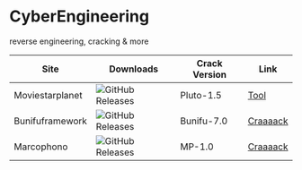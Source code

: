 # CyberEngineering
reverse engineering, cracking &amp; more

Site | Downloads | Crack Version | Link |
------------ | ------------- | ------------- | ------------- |
Moviestarplanet | <img alt="GitHub Releases" src="https://img.shields.io/github/downloads/cydolo/CyberEngineering/Pluto-1.5/total?color=darkcyan&label=Downloads&style=flat-square"> | Pluto-1.5 | [Tool](https://github.com/cydolo/CyberEngineering/tree/master/Moviestarplanet.de)
Bunifuframework | <img alt="GitHub Releases" src="https://img.shields.io/github/downloads/cydolo/CyberEngineering/Bunifu-7.0/total?color=darkcyan&label=Downloads&style=flat-square">| Bunifu-7.0| [Craaaack](https://github.com/cydolo/CyberEngineering/tree/master/Bunifuframework.com)
Marcophono | <img alt="GitHub Releases" src="https://img.shields.io/github/downloads/cydolo/CyberEngineering/MP-1.0/total?color=darkcyan&label=Downloads&style=flat-square"> |  MP-1.0| [Craaaack](https://github.com/cydolo/CyberEngineering/tree/master/Marcophono.de) |
